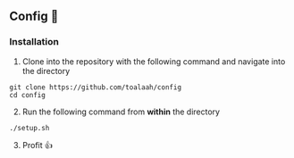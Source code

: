 ## Config 🚀

### Installation

1. Clone into the repository with the following command and navigate into the directory
```shell
git clone https://github.com/toalaah/config
cd config
```

2. Run the following command from **within** the directory
```shell
./setup.sh
```

3. Profit 👍
